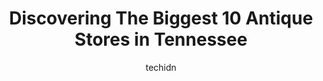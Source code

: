 ---
layout: ampstory
image: https://i0.wp.com/paketmu.com/wp-content/uploads/2023/06/village-antiques-gifts-0-in-tennessee-1686367025.jpeg?resize=640,853
author: techidn
featured: false
description: Explore the diverse Antique Store scene in Tennessee, home to an incredible selection of 10 establishments catering to every taste. Whether youre in search of iconic favorites or undiscover
title: Discovering The Biggest 10 Antique Stores in Tennessee
cover:
   title: Discovering The Biggest 10 Antique Stores in Tennessee
   subtitle: RICKPATE
   background: https://paketmu.com/wp-content/uploads/2023/06/village-antiques-gifts-0-in-tennessee-1686367025.jpeg

pages: 
 - layout: thirds
   top: <h1>#1 Antique Archaeology Nashville</h1>
   bottom: "<p>Great place to visit, lots of shops to peruse through, lots of great information on the building itself,  A lot of time and effort was put into this building and it shows</p>"
   background: https://paketmu.com/wp-content/uploads/2023/06/village-antiques-gifts-1-in-tennessee-1686367027.jpeg
   backgroundblur: true
 - layout: thirds
   top: <h1>#2 Dirty Janes Antiques</h1>
   bottom: "<p>Dirty Janes always has a fantastic selection of things. If you ever get the chance I would definitely recommend going on a Tuesday to get the first look at all of the ne</p>"
   background: https://paketmu.com/wp-content/uploads/2023/06/village-antiques-gifts-2-in-tennessee-1686367028.jpeg
   cta:
      link: https://paketmu.com/discovering-the-biggest-10-antique-stores-in-tennessee/
      text: Discovering The Biggest 10 Antique Stores in Tennessee
 - layout: thirds
   top: <h1>#3 GasLamp Antiques & Decorating Mall</h1>
   bottom: "<p>This is absolutely the finest antique store in Nashville! (I include Gas Lamp Too as well, which is practically next door!) Theres a plethora of great booths which are</p>"
   background: https://paketmu.com/wp-content/uploads/2023/06/village-antiques-gifts-3-in-tennessee-1686367029.jpeg
   cta:
      link: https://paketmu.com/discovering-the-biggest-10-antique-stores-in-tennessee/
      text: Discovering The Biggest 10 Antique Stores in Tennessee
 - layout: thirds
   top: <h1>#4 Goodlettsville Antique Mall</h1>
   bottom: "<p>213 N Main St, Goodlettsville, TN 37072, United States</p>"
   background: https://images.unsplash.com/photo-1522441815192-d9f04eb0615c?ixlib=rb-4.0.3&ixid=MnwxMjA3fDB8MHxwaG90by1wYWdlfHx8fGVufDB8fHx8&auto=format&fit=crop&w=640&h=853&q=80
   cta:
      link: https://paketmu.com/discovering-the-biggest-10-antique-stores-in-tennessee/
      text: Discovering The Biggest 10 Antique Stores in Tennessee
 - layout: thirds
   top: <h1>#5 Franklin Antique Mall</h1>
   bottom: "<p>251 2nd Ave S STE 100, Franklin, TN 37064, United States</p>"
   background: https://images.unsplash.com/photo-1613843873231-1447db182f97?ixlib=rb-4.0.3&ixid=MnwxMjA3fDB8MHxwaG90by1wYWdlfHx8fGVufDB8fHx8&auto=format&fit=crop&w=640&h=853&q=80
   cta:
      link: https://paketmu.com/discovering-the-biggest-10-antique-stores-in-tennessee/
      text: Discovering The Biggest 10 Antique Stores in Tennessee
 - layout: thirds
   top: <h1>#6 Antique Center</h1>
   bottom: "<p>2213 S Church St #5519, Murfreesboro, TN 37130, United States</p>"
   background: https://images.unsplash.com/photo-1484589065579-248aad0d8b13?ixlib=rb-4.0.3&ixid=MnwxMjA3fDB8MHxwaG90by1wYWdlfHx8fGVufDB8fHx8&auto=format&fit=crop&w=640&h=853&q=80
   cta:
      link: https://paketmu.com/discovering-the-biggest-10-antique-stores-in-tennessee/
      text: Discovering The Biggest 10 Antique Stores in Tennessee
 - layout: thirds
   top: <h1>#7 Hylabrook Antique Mall</h1>
   bottom: "<p>204 Chaffin Pl, Murfreesboro, TN 37129, United States</p>"
   background: https://images.unsplash.com/photo-1557672172-298e090bd0f1?ixlib=rb-4.0.3&ixid=MnwxMjA3fDB8MHxwaG90by1wYWdlfHx8fGVufDB8fHx8&auto=format&fit=crop&w=640&h=853&q=80
   cta:
      link: https://paketmu.com/discovering-the-biggest-10-antique-stores-in-tennessee/
      text: Discovering The Biggest 10 Antique Stores in Tennessee
 - layout: thirds
   middle: Continue reading...
   background: https://images.unsplash.com/photo-1549241520-425e3dfc01cb?ixlib=rb-4.0.3&ixid=MnwxMjA3fDB8MHxwaG90by1wYWdlfHx8fGVufDB8fHx8&auto=format&fit=crop&w=640&h=853&q=80
   cta:
      link: https://paketmu.com/discovering-the-biggest-10-antique-stores-in-tennessee/
      text: Discovering The Biggest 10 Antique Stores in Tennessee
      
---